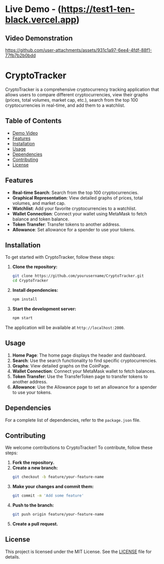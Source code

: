 # Live Demo - (https://test1-ten-black.vercel.app)

## Video Demonstration
https://github.com/user-attachments/assets/931c1a97-6ee4-4fdf-88f1-77fb7b2b0bdd


# CryptoTracker

CryptoTracker is a comprehensive cryptocurrency tracking application that allows users to compare different cryptocurrencies, view their graphs (prices, total volumes, market cap, etc.), search from the top 100 cryptocurrencies in real-time, and add them to a watchlist.

## Table of Contents
- [Demo Video](#video)
- [Features](#features)
- [Installation](#installation)
- [Usage](#usage)
- [Dependencies](#dependencies)
- [Contributing](#contributing)
- [License](#license)

## Features
- **Real-time Search**: Search from the top 100 cryptocurrencies.
- **Graphical Representation**: View detailed graphs of prices, total volumes, and market cap.
- **Watchlist**: Add your favorite cryptocurrencies to a watchlist.
- **Wallet Connection**: Connect your wallet using MetaMask to fetch balance and token balance.
- **Token Transfer**: Transfer tokens to another address.
- **Allowance**: Set allowance for a spender to use your tokens.

## Installation

To get started with CryptoTracker, follow these steps:

1. **Clone the repository:**
    ```bash
    git clone https://github.com/yourusername/CryptoTracker.git
    cd CryptoTracker
    ```

2. **Install dependencies:**
    ```bash
    npm install
    ```

3. **Start the development server:**
    ```bash
    npm start
    ```

The application will be available at `http://localhost:2000`.

## Usage

1. **Home Page**: The home page displays the header and dashboard.
2. **Search**: Use the search functionality to find specific cryptocurrencies.
3. **Graphs**: View detailed graphs on the CoinPage.
4. **Wallet Connection**: Connect your MetaMask wallet to fetch balances.
5. **Token Transfer**: Use the TransferToken page to transfer tokens to another address.
6. **Allowance**: Use the Allowance page to set an allowance for a spender to use your tokens.

## Dependencies

For a complete list of dependencies, refer to the `package.json` file.

## Contributing

We welcome contributions to CryptoTracker! To contribute, follow these steps:

1. **Fork the repository.**
2. **Create a new branch:**
    ```bash
    git checkout -b feature/your-feature-name
    ```
3. **Make your changes and commit them:**
    ```bash
    git commit -m 'Add some feature'
    ```
4. **Push to the branch:**
    ```bash
    git push origin feature/your-feature-name
    ```
5. **Create a pull request.**

## License

This project is licensed under the MIT License. See the [LICENSE](LICENSE) file for details.


